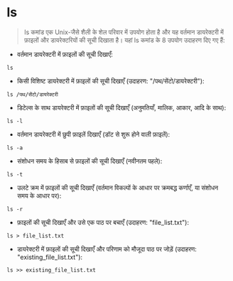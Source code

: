 # ls

> ls कमांड एक Unix-जैसे शैली के शेल परिवार में उपयोग होता है और यह वर्तमान डायरेक्टरी में फ़ाइलों और डायरेक्टरियों की सूची दिखाता है। यहां ls कमांड के 8 उपयोग उदाहरण दिए गए हैं:

- वर्तमान डायरेक्टरी में फ़ाइलों की सूची दिखाएँ:

`ls`

- किसी विशिष्ट डायरेक्टरी में फ़ाइलों की सूची दिखाएँ (उदाहरण: "/पथ/सेंटो/डायरेक्टरी"):

`ls /पथ/सेंटो/डायरेक्टरी`

- डिटेल्स के साथ डायरेक्टरी में फ़ाइलों की सूची दिखाएँ (अनुमतियाँ, मालिक, आकार, आदि के साथ):

`ls -l`

- वर्तमान डायरेक्टरी में छुपी फ़ाइलें दिखाएँ (डॉट से शुरू होने वाली फ़ाइलें):

`ls -a`

- संशोधन समय के हिसाब से फ़ाइलों की सूची दिखाएँ (नवीनतम पहले):

`ls -t`

- उलटे क्रम में फ़ाइलों की सूची दिखाएँ (वर्तमान विकल्पों के आधार पर क्रमबद्ध कर्णाएँ, या संशोधन समय के आधार पर):

`ls -r`

- फ़ाइलों की सूची दिखाएँ और उसे एक पाठ पर बचाएँ (उदाहरण: "file_list.txt"):

`ls > file_list.txt`

- डायरेक्टरी में फ़ाइलों की सूची दिखाएँ और परिणाम को मौजूदा पाठ पर जोड़ें (उदाहरण: "existing_file_list.txt"):

`ls >> existing_file_list.txt`
